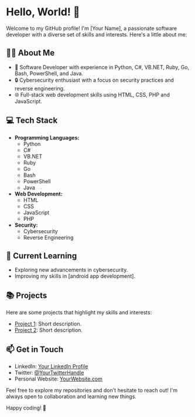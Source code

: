 # Hello, World! 👋

Welcome to my GitHub profile! I'm [Your Name], a passionate software developer with a diverse set of skills and interests. Here's a little about me:

## 👨‍💻 About Me

- 💼 Software Developer with experience in Python, C#, VB.NET, Ruby, Go, Bash, PowerShell, and Java.
- 🔒 Cybersecurity enthusiast with a focus on security practices and reverse engineering.
- 🌐 Full-stack web development skills using HTML, CSS, PHP and JavaScript.

## 💻 Tech Stack

- **Programming Languages:**
  - Python
  - C#
  - VB.NET
  - Ruby
  - Go
  - Bash
  - PowerShell
  - Java
- **Web Development:**
  - HTML
  - CSS
  - JavaScript
  - PHP
- **Security:**
  - Cybersecurity
  - Reverse Engineering

## 🌱 Current Learning

- Exploring new advancements in cybersecurity.
- Improving my skills in [android app development].

## 📚 Projects

Here are some projects that highlight my skills and interests:

- [Project 1](link-to-project-1): Short description.
- [Project 2](link-to-project-2): Short description.

## 📫 Get in Touch

- LinkedIn: [Your LinkedIn Profile](link-to-linkedin)
- Twitter: [@YourTwitterHandle](link-to-twitter)
- Personal Website: [YourWebsite.com](link-to-website)

Feel free to explore my repositories and don't hesitate to reach out! I'm always open to collaboration and learning new things.

Happy coding! 🚀


